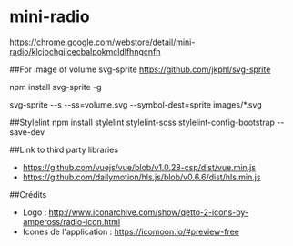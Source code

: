 # mini-radio
https://chrome.google.com/webstore/detail/mini-radio/klcjochgjlcecbalpokmcldlfhngcnfh





##For image of volume
svg-sprite
https://github.com/jkphl/svg-sprite

npm install svg-sprite -g

svg-sprite --s --ss=volume.svg --symbol-dest=sprite images/*.svg


##Stylelint
npm install stylelint stylelint-scss stylelint-config-bootstrap --save-dev

##Link to third party libraries
- https://github.com/vuejs/vue/blob/v1.0.28-csp/dist/vue.min.js
- https://github.com/dailymotion/hls.js/blob/v0.6.6/dist/hls.min.js


##Crédits

- Logo : http://www.iconarchive.com/show/qetto-2-icons-by-ampeross/radio-icon.html
- Icones de l'application : https://icomoon.io/#preview-free
